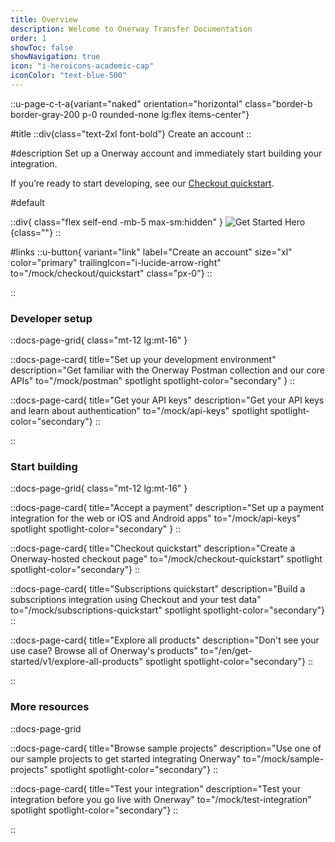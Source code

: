 ```yaml
---
title: Overview
description: Welcome to Onerway Transfer Documentation
order: 1
showToc: false
showNavigation: true
icon: "i-heroicons-academic-cap"
iconColor: "text-blue-500"
---
```


::u-page-c-t-a{variant="naked" orientation="horizontal" class="border-b border-gray-200 p-0 rounded-none lg:flex items-center"}

#title
  ::div{class="text-2xl font-bold"}
  Create an account
  ::

#description
Set up a Onerway account and immediately start building your integration.

If you’re ready to start developing, see our [Checkout quickstart](/mock/checkout/quickstart).

#default

  ::div{ class="flex self-end -mb-5 max-sm:hidden" }
  ![Get Started Hero](https://b.stripecdn.com/docs-statics-srv/assets/get-started-hero.df33114d2906584b94ad36e4e2588d16.png){class=""}
  ::

#links
  ::u-button{ variant="link" label="Create an account" size="xl" color="primary" trailingIcon="i-lucide-arrow-right" to="/mock/checkout/quickstart" class="px-0"}
  ::

::

### Developer setup

::docs-page-grid{ class="mt-12 lg:mt-16" }

::docs-page-card{ title="Set up your development environment" description="Get familiar with the Onerway Postman collection and our core APIs" to="/mock/postman" spotlight spotlight-color="secondary" }
::

::docs-page-card{ title="Get your API keys" description="Get your API keys and learn about authentication" to="/mock/api-keys" spotlight spotlight-color="secondary"}
::

::

### Start building

::docs-page-grid{ class="mt-12 lg:mt-16" }

::docs-page-card{ title="Accept a payment" description="Set up a payment integration for the web or iOS and Android apps" to="/mock/api-keys" spotlight spotlight-color="secondary" }
::

::docs-page-card{ title="Checkout quickstart" description="Create a Onerway-hosted checkout page" to="/mock/checkout-quickstart" spotlight spotlight-color="secondary"}
::

::docs-page-card{ title="Subscriptions quickstart" description="Build a subscriptions integration using Checkout and your test data" to="/mock/subscriptions-quickstart" spotlight spotlight-color="secondary"}
::

::docs-page-card{ title="Explore all products" description="Don't see your use case? Browse all of Onerway's products" to="/en/get-started/v1/explore-all-products" spotlight spotlight-color="secondary"}
::

::

### More resources

::docs-page-grid

::docs-page-card{ title="Browse sample projects" description="Use one of our sample projects to get started integrating Onerway" to="/mock/sample-projects" spotlight spotlight-color="secondary"}
::

::docs-page-card{ title="Test your integration" description="Test your integration before you go live with Onerway" to="/mock/test-integration" spotlight spotlight-color="secondary"}
::

::